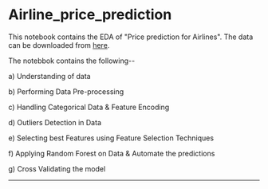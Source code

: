 # Airline_price_prediction
This notebook contains the EDA of "Price prediction for Airlines". The data can be downloaded from [here](https://docs.google.com/spreadsheets/d/1Ybk5_fz9-FreqTxGBQWmoZeZ2cCztHd3/edit#gid=989847285).

The notebbok contains the following--

a) Understanding of data

b) Performing Data Pre-processing

c) Handling Categorical Data & Feature Encoding

d) Outliers Detection in Data

e) Selecting best Features using Feature Selection Techniques

f) Applying Random Forest on Data & Automate the predictions 

g) Cross Validating the model


--------------------------------------------------------------------------------------------------------------------------------------------------------------------------------
